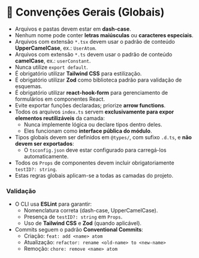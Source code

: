 # 🧱 Convenções Gerais (Globais)

- Arquivos e pastas devem estar em **dash-case**.
- Nenhum nome pode conter **letras maiúsculas** ou **caracteres especiais**.
- Arquivos com extensão `*.tsx` devem usar o padrão de conteúdo **UpperCamelCase**, ex.: `UserAtom`.
- Arquivos com extensão `*.ts` devem usar o padrão de conteúdo **camelCase**, ex.: `userConstant`.
- Nunca utilize `export default`.
- É obrigatório utilizar **Tailwind CSS** para estilização.
- É obrigatório utilizar **Zod** como biblioteca padrão para validação de esquemas.
- É obrigatório utilizar **react-hook-form** para gerenciamento de formulários em componentes React.
- Evite exportar funções declaradas; priorize **arrow functions**.
- Todos os arquivos `index.ts` servem **exclusivamente para expor elementos reutilizáveis** da camada:
  - Nunca implemente lógica ou declare tipos dentro deles.
  - Eles funcionam como **interface pública do módulo**.
- Tipos globais devem ser definidos em `@types/`, com sufixo `.d.ts`, e **não devem ser exportados**:
  - O `tsconfig.json` deve estar configurado para carregá-los automaticamente.
- Todos os `Props` de componentes devem incluir obrigatoriamente `testID?: string`.
- Estas regras globais aplicam-se a todas as camadas do projeto.

### Validação
- O CLI usa **ESLint** para garantir:
  - Nomenclatura correta (dash-case, UpperCamelCase).
  - Presença de `testID?: string` em `Props`.
  - Uso de **Tailwind CSS** e **Zod** (quando aplicável).
- Commits seguem o padrão **Conventional Commits**:
  - Criação: `feat: add <name> atom`
  - Atualização: `refactor: rename <old-name> to <new-name>`
  - Remoção: `chore: remove <name> atom`